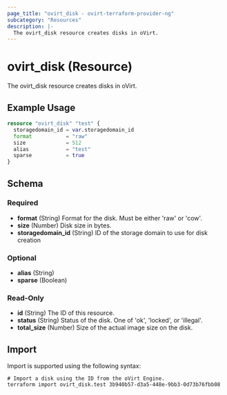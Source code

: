 ```yaml
---
page_title: "ovirt_disk - ovirt-terraform-provider-ng"
subcategory: "Resources"
description: |-
  The ovirt_disk resource creates disks in oVirt.
---
```


# ovirt_disk (Resource)

The ovirt_disk resource creates disks in oVirt.

## Example Usage

```terraform
resource "ovirt_disk" "test" {
  storagedomain_id = var.storagedomain_id
  format           = "raw"
  size             = 512
  alias            = "test"
  sparse           = true
}
```

<!-- schema generated by tfplugindocs -->
## Schema

### Required

- **format** (String) Format for the disk. Must be either 'raw' or 'cow'.
- **size** (Number) Disk size in bytes.
- **storagedomain_id** (String) ID of the storage domain to use for disk creation

### Optional

- **alias** (String)
- **sparse** (Boolean)

### Read-Only

- **id** (String) The ID of this resource.
- **status** (String) Status of the disk. One of 'ok', 'locked', or 'illegal'.
- **total_size** (Number) Size of the actual image size on the disk.

## Import

Import is supported using the following syntax:

```shell
# Import a disk using the ID from the oVirt Engine.
terraform import ovirt_disk.test 3b940b57-d3a5-448e-9bb3-0d73b76fbb08
```